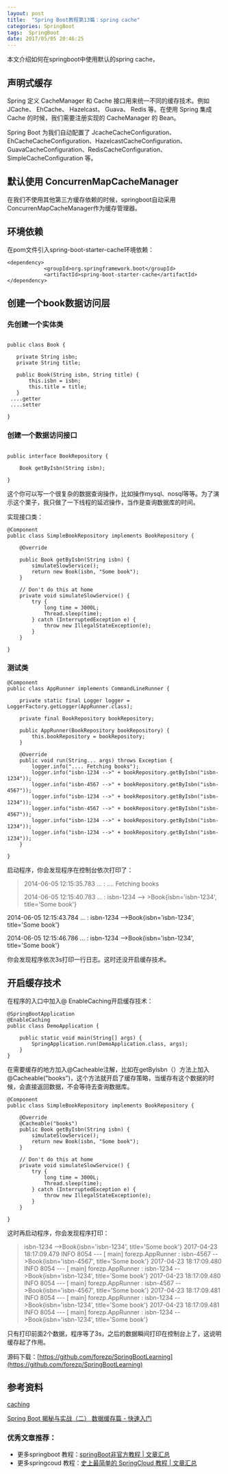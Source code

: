 ```yaml
---
layout: post
title:  "Spring Boot教程第13篇：spring cache"
categories: SpringBoot
tags:  SpringBoot
date: 2017/05/05 20:46:25
---
```




本文介绍如何在springboot中使用默认的spring cache，

<!--more-->

## 声明式缓存

Spring 定义 CacheManager 和 Cache 接口用来统一不同的缓存技术。例如 JCache、 EhCache、 Hazelcast、 Guava、 Redis 等。在使用 Spring 集成 Cache 的时候，我们需要注册实现的 CacheManager 的 Bean。

Spring Boot 为我们自动配置了 JcacheCacheConfiguration、 EhCacheCacheConfiguration、HazelcastCacheConfiguration、GuavaCacheConfiguration、RedisCacheConfiguration、SimpleCacheConfiguration 等。

## 默认使用 ConcurrenMapCacheManager

在我们不使用其他第三方缓存依赖的时候，springboot自动采用ConcurrenMapCacheManager作为缓存管理器。

## 环境依赖

在pom文件引入spring-boot-starter-cache环境依赖：

```
<dependency>
			<groupId>org.springframework.boot</groupId>
			<artifactId>spring-boot-starter-cache</artifactId>
</dependency>

```

## 创建一个book数据访问层

### 先创建一个实体类
 
 ```
 
 public class Book {

    private String isbn;
    private String title;

    public Book(String isbn, String title) {
        this.isbn = isbn;
        this.title = title;
    }
  ....getter
  ....setter  
 
 }
 ```


### 创建一个数据访问接口

```

public interface BookRepository {

    Book getByIsbn(String isbn);

}
```

这个你可以写一个很复杂的数据查询操作，比如操作mysql、nosql等等。为了演示这个栗子，我只做了一下线程的延迟操作，当作是查询数据库的时间。

实现接口类：

```
@Component
public class SimpleBookRepository implements BookRepository {

    @Override
    
    public Book getByIsbn(String isbn) {
        simulateSlowService();
        return new Book(isbn, "Some book");
    }

    // Don't do this at home
    private void simulateSlowService() {
        try {
            long time = 3000L;
            Thread.sleep(time);
        } catch (InterruptedException e) {
            throw new IllegalStateException(e);
        }
    }

}

```

### 测试类

```
@Component
public class AppRunner implements CommandLineRunner {

    private static final Logger logger = LoggerFactory.getLogger(AppRunner.class);

    private final BookRepository bookRepository;

    public AppRunner(BookRepository bookRepository) {
        this.bookRepository = bookRepository;
    }

    @Override
    public void run(String... args) throws Exception {
        logger.info(".... Fetching books");
        logger.info("isbn-1234 -->" + bookRepository.getByIsbn("isbn-1234"));
        logger.info("isbn-4567 -->" + bookRepository.getByIsbn("isbn-4567"));
        logger.info("isbn-1234 -->" + bookRepository.getByIsbn("isbn-1234"));
        logger.info("isbn-4567 -->" + bookRepository.getByIsbn("isbn-4567"));
        logger.info("isbn-1234 -->" + bookRepository.getByIsbn("isbn-1234"));
        logger.info("isbn-1234 -->" + bookRepository.getByIsbn("isbn-1234"));
    }

}
```

启动程序，你会发现程序在控制台依次打印了：

>2014-06-05 12:15:35.783  ... : .... Fetching books
>
>2014-06-05 12:15:40.783  ... : isbn-1234 --> >Book{isbn='isbn-1234', title='Some book'}
>
2014-06-05 12:15:43.784  ... : isbn-1234 -->Book{isbn='isbn-1234', title='Some book'}
>
2014-06-05 12:15:46.786  ... : isbn-1234 -->Book{isbn='isbn-1234', title='Some book'}


你会发现程序依次3s打印一行日志。这时还没开启缓存技术。


## 开启缓存技术

在程序的入口中加入@ EnableCaching开启缓存技术：


```
@SpringBootApplication
@EnableCaching
public class DemoApplication {

	public static void main(String[] args) {
		SpringApplication.run(DemoApplication.class, args);
	}
}
```

在需要缓存的地方加入@Cacheable注解，比如在getByIsbn（）方法上加入@Cacheable("books")，这个方法就开启了缓存策略，当缓存有这个数据的时候，会直接返回数据，不会等待去查询数据库。

```
@Component
public class SimpleBookRepository implements BookRepository {

    @Override
    @Cacheable("books")
    public Book getByIsbn(String isbn) {
        simulateSlowService();
        return new Book(isbn, "Some book");
    }

    // Don't do this at home
    private void simulateSlowService() {
        try {
            long time = 3000L;
            Thread.sleep(time);
        } catch (InterruptedException e) {
            throw new IllegalStateException(e);
        }
    }

}
```

这时再启动程序，你会发现程序打印：

>isbn-1234 -->Book{isbn='isbn-1234', title='Some book'}
2017-04-23 18:17:09.479  INFO 8054 --- [           main] forezp.AppRunner                         : isbn-4567 -->Book{isbn='isbn-4567', title='Some book'}
2017-04-23 18:17:09.480  INFO 8054 --- [           main] forezp.AppRunner                         : isbn-1234 -->Book{isbn='isbn-1234', title='Some book'}
2017-04-23 18:17:09.480  INFO 8054 --- [           main] forezp.AppRunner                         : isbn-4567 -->Book{isbn='isbn-4567', title='Some book'}
2017-04-23 18:17:09.481  INFO 8054 --- [           main] forezp.AppRunner                         : isbn-1234 -->Book{isbn='isbn-1234', title='Some book'}
2017-04-23 18:17:09.481  INFO 8054 --- [           main] forezp.AppRunner                         : isbn-1234 -->Book{isbn='isbn-1234', title='Some book'}

只有打印前面2个数据，程序等了3s，之后的数据瞬间打印在控制台上了，这说明缓存起了作用。

源码下载：[https://github.com/forezp/SpringBootLearning](https://github.com/forezp/SpringBootLearning)


## 参考资料

[caching](https://spring.io/guides/gs/caching/)

[Spring Boot 揭秘与实战（二） 数据缓存篇 - 快速入门](http://blog.720ui.com/2017/springboot_02_data_cache_concurrenmapcache/)



### 优秀文章推荐：

* 更多springboot 教程：[springBoot非官方教程 | 文章汇总](http://blog.csdn.net/forezp/article/details/70341818)
* 更多springcoud 教程：[史上最简单的 SpringCloud 教程 |  文章汇总](http://blog.csdn.net/forezp/article/details/70148833)

